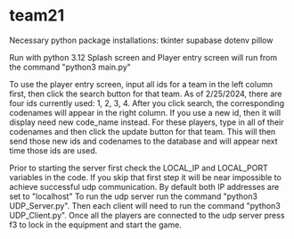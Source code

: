 # team21

Necessary python package installations:
tkinter
supabase
dotenv
pillow

Run with python 3.12
Splash screen and Player entry screen will run from the command "python3 main.py"


To use the player entry screen, input all ids for a team in the left column first, then click the search button for that team.
As of 2/25/2024, there are four ids currently used: 1, 2, 3, 4. After you click search, the corresponding codenames will appear in the right column.
If you use a new id, then it will display need new code_name instead. For these players, type in all of their codenames and then click the update 
button for that team. This will then send those new ids and codenames to the database and will appear next time those ids are used.


Prior to starting the server first check the LOCAL_IP and LOCAL_PORT variables in the code.
If you skip that first step it will be near impossible to achieve successful udp communication.
By default both IP addresses are set to "localhost"
To run the udp server run the command "python3 UDP_Server.py".
Then each client will need to run the command "python3 UDP_Client.py".
Once all the players are connected to the udp server press f3 to lock in the equipment and start the game.


